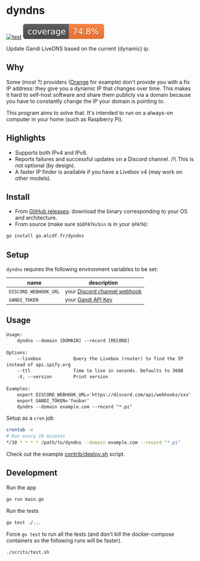 # dyndns

[![test](https://github.com/mlcdf/dyndns/actions/workflows/test.yml/badge.svg)](https://github.com/mlcdf/dyndns/actions/workflows/test.yml)
[![coverage](https://raw.githubusercontent.com/mlcdf/dyndns/coverage/badge.svg)](https://raw.githubusercontent.com/mlcdf/dyndns/coverage/badge.svg)

Update Gandi LiveDNS based on the current (dynamic) ip.

## Why

Some (most ?) providers ([Orange](https://orange.fr/) for example) don't provide you with a fix IP address: they give you a dynamic IP that changes over time. This makes it hard to self-host software and share them publicly via a domain because you have to constantly
change the IP your domain is pointing to.

This program aims to solve that. It's intended to run on a always-on computer in your home (such as Raspberry Pi).

## Highlights

- Supports both IPv4 and IPv6.
- Reports failures and successful updates on a Discord channel. /!\ This is not optional (by design).
- A faster IP finder is available if you have a Livebox v4 (may work on other models).

## Install

- From [GitHub releases](https://go.mlcdf.fr/dyndns/releases): download the binary corresponding to your OS and architecture.
- From source (make sure `$GOPATH/bin` is in your `$PATH`):

```sh
go install go.mlcdf.fr/dyndns
```

## Setup

`dyndns` requires the following environment variables to be set:

| name                  | description                                                                                               |
|-----------------------|-----------------------------------------------------------------------------------------------------------|
| `DISCORD_WEBHOOK_URL` | your [Discord channel webhook](https://support.discord.com/hc/en-us/articles/228383668-Intro-to-Webhooks) |
| `GANDI_TOKEN`         | your [Gandi API Key](https://docs.gandi.net/en/domain_names/advanced_users/api.html)                      |

## Usage

```
Usage:
    dyndns --domain [DOMAIN] --record [RECORD]

Options:
    --livebox            Query the Livebox (router) to find the IP instead of api.ipify.org
    --ttl                Time to live in seconds. Defaults to 3600
    -V, --version        Print version

Examples:
    export DISCORD_WEBHOOK_URL='https://discord.com/api/webhooks/xxx'
    export GANDI_TOKEN='foobar'
    dyndns --domain example.com --record "*.pi"
```

Setup as a `cron` job

```bash
crontab -e
# Run every 10 minutes
*/10 * * * * /path/to/dyndns --domain example.com --record "*.pi"
```

Check out the example [contrib/deploy.sh](./contrib/deploy.sh) script.

## Development

Run the app

```sh
go run main.go
```

Run the tests

```sh
go test ./...
```

Force `go test` to run all the tests (and don't kill the docker-compose containers so the following runs will be faster).
```sh
./scrits/test.sh
```
